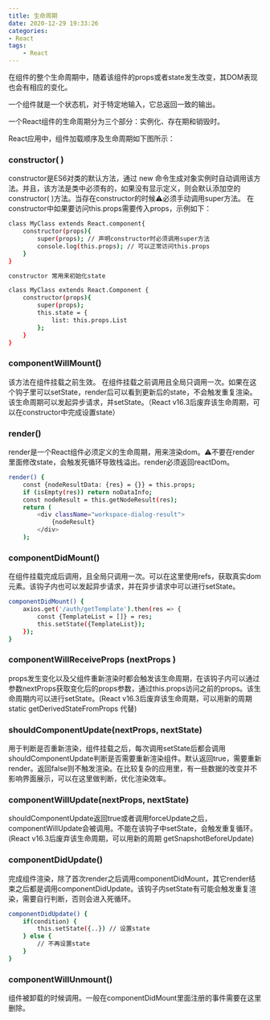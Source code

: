 ```yaml
---
title: 生命周期
date: 2020-12-29 19:33:26
categories:
- React
tags: 
    - React
---
```


在组件的整个生命周期中，随着该组件的props或者state发生改变，其DOM表现也会有相应的变化。

一个组件就是一个状态机，对于特定地输入，它总返回一致的输出。

一个React组件的生命周期分为三个部分：实例化、存在期和销毁时。

React应用中，组件加载顺序及生命周期如下图所示：

### constructor( )
constructor是ES6对类的默认方法，通过 new 命令生成对象实例时自动调用该方法。并且，该方法是类中必须有的，如果没有显示定义，则会默认添加空的constructor( )方法。当存在constructor的时候⚠️必须手动调用super方法。 在constructor中如果要访问this.props需要传入props，示例如下：
```bash
class MyClass extends React.component{
    constructor(props){
        super(props); // 声明constructor时必须调用super方法
        console.log(this.props); // 可以正常访问this.props
    }
}

constructor 常用来初始化state

class MyClass extends React.Component {
    constructor(props){
        super(props);
        this.state = {
            list: this.props.List
        };
    }
}
```

### componentWillMount()
该方法在组件挂载之前生效。 在组件挂载之前调用且全局只调用一次。如果在这个钩子里可以setState，render后可以看到更新后的state，不会触发重复渲染。该生命周期可以发起异步请求，并setState。（React v16.3后废弃该生命周期，可以在constructor中完成设置state）

### render()
render是一个React组件必须定义的生命周期，用来渲染dom。⚠️不要在render里面修改state，会触发死循环导致栈溢出。render必须返回reactDom。
```bash
render() {
	const {nodeResultData: {res} = {}} = this.props;
	if (isEmpty(res)) return noDataInfo;
	const nodeResult = this.getNodeResult(res);
	return (
		<div className="workspace-dialog-result">
			{nodeResult}
		</div>
	);
```
### componentDidMount()
在组件挂载完成后调用，且全局只调用一次。可以在这里使用refs，获取真实dom元素。该钩子内也可以发起异步请求，并在异步请求中可以进行setState。
```bash
componentDidMount() {
	axios.get('/auth/getTemplate').then(res => {
		const {TemplateList = []} = res;
		this.setState({TemplateList});
	});
}
```
### componentWillReceiveProps (nextProps )
props发生变化以及父组件重新渲染时都会触发该生命周期，在该钩子内可以通过参数nextProps获取变化后的props参数，通过this.props访问之前的props。该生命周期内可以进行setState。(React v16.3后废弃该生命周期，可以用新的周期 static getDerivedStateFromProps 代替)

### shouldComponentUpdate(nextProps, nextState)
用于判断是否重新渲染，组件挂载之后，每次调用setState后都会调用shouldComponentUpdate判断是否需要重新渲染组件。默认返回true，需要重新render。返回false则不触发渲染。在比较复杂的应用里，有一些数据的改变并不影响界面展示，可以在这里做判断，优化渲染效率。

### componentWillUpdate(nextProps, nextState)
shouldComponentUpdate返回true或者调用forceUpdate之后，componentWillUpdate会被调用。不能在该钩子中setState，会触发重复循环。(React v16.3后废弃该生命周期，可以用新的周期 getSnapshotBeforeUpdate)

### componentDidUpdate()
完成组件渲染，除了首次render之后调用componentDidMount，其它render结束之后都是调用componentDidUpdate。该钩子内setState有可能会触发重复渲染，需要自行判断，否则会进入死循环。
```bash
componentDidUpdate() {
    if(condition) {
        this.setState({..}) // 设置state
    } else {
        // 不再设置state
    }
}
```
### componentWillUnmount()
组件被卸载的时候调用。一般在componentDidMount里面注册的事件需要在这里删除。
